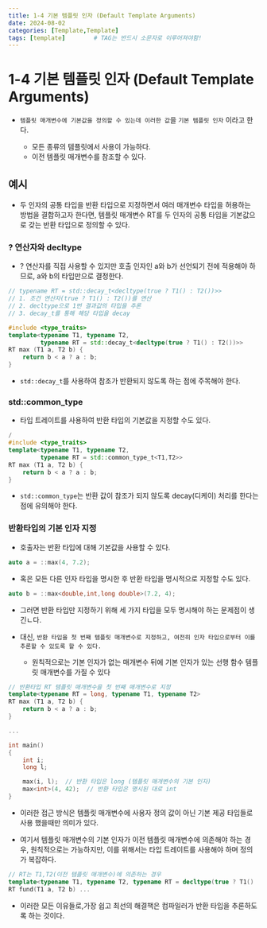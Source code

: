 ```yaml
---
title: 1-4 기본 템플릿 인자 (Default Template Arguments)
date: 2024-08-02
categories: [Template,Template]
tags: [template]		# TAG는 반드시 소문자로 이루어져야함!
---
```


# 1-4 기본 템플릿 인자 (Default Template Arguments)

* `템플릿 매개변수에 기본값을 정의할 수 있는데 이러한 값`을 `기본 템플릿 인자` 이라고 한다.

  * 모든 종류의 템플릿에서 사용이 가능하다.
  * 이전 템플릿 매개변수를 참조할 수 있다.


## 예시

* 두 인자의 공통 타입을 반환 타입으로 지정하면서 여러 매개변수 타입을 허용하는 방법을 결합하고자 한다면, 템플릿 매개변수 RT를 두 인자의 공통 타입을 기본값으로 갖는 반환 타입으로 정의할 수 있다.

### ? 연산자와 decltype

* ? 연산자를 직접 사용할 수 있지만 호출 인자인 a와 b가 선언되기 전에 적용해야 하므로, a와 b의 타입만으로 결정한다.

```c++
// typename RT = std::decay_t<decltype(true ? T1() : T2())>>
// 1. 조건 연산자(true ? T1() : T2())를 연산
// 2. decltype으로 1번 결과값의 타입을 추론
// 3. decay_t를 통해 해당 타입을 decay

#include <type_traits>
template<typename T1, typename T2,
         typename RT = std::decay_t<decltype(true ? T1() : T2())>>
RT max (T1 a, T2 b) {
    return b < a ? a : b;
}
```

* `std::decay_t`를 사용하여 참조가 반환되지 않도록 하는 점에 주목해야 한다.

### std::common_type

* 타입 트레이트를 사용하여 반환 타입의 기본값을 지정할 수도 있다.

```c++
/ 
#include <type_traits>
template<typename T1, typename T2,
         typename RT = std::common_type_t<T1,T2>>
RT max (T1 a, T2 b) {
    return b < a ? a : b;
}
```

* `std::common_type`는 반환 값이 참조가 되지 않도록 decay(디케이) 처리를 한다는 점에 유의해야 한다. 

### 반환타입의 기본 인자 지정

* 호출자는 반환 타입에 대해 기본값을 사용할 수 있다.

```c++
auto a = ::max(4, 7.2);
```

* 혹은 모든 다른 인자 타입을 명시한 후 반환 타입을 명시적으로 지정할 수도 있다.

```c++
auto b = ::max<double,int,long double>(7.2, 4);
```

* 그러면 반환 타입만 지정하기 위해 세 가지 타입을 모두 명시해야 하는 문제점이 생긴ㄴ다.

* 대신, `반환 타입을 첫 번째 템플릿 매개변수로 지정하고, 여전히 인자 타입으로부터 이를 추론할 수 있도록 할 수 있다.`

  * 원칙적으로는 기본 인자가 없는 매개변수 뒤에 기본 인자가 있는 선행 함수 템플릿 매개변수를 가질 수 있다


```c++
// 반환타입 RT 템플릿 매개변수을 첫 번째 매개변수로 지정
template<typename RT = long, typename T1, typename T2>
RT max (T1 a, T2 b) {
    return b < a ? a : b;
}

...

int main()
{
    int i;
    long l;

    max(i, l);  // 반환 타입은 long (템플릿 매개변수의 기본 인자)
    max<int>(4, 42);  // 반환 타입은 명시된 대로 int
}
```

* 이러한 접근 방식은 템플릿 매개변수에 사용자 정의 값이 아닌 기본 제공 타입들로 사용 했을때만 의미가 있다.

* 여기서 템플릿 매개변수의 기본 인자가 이전 템플릿 매개변수에 의존해야 하는 경우, 원칙적으로는 가능하지만, 이를 위해서는 타입 트레이트를 사용해야 하며 정의가 복잡하다.

```c++
// RT는 T1,T2(이전 템플릿 매개변수)에 의존하는 경우
template<typename T1, typename T2, typename RT = decltype(true ? T1() : T2())>
RT fund(T1 a, T2 b) ...
```

*  이러한 모든 이유들로,가장 쉽고 최선의 해결책은 컴파일러가 반환 타입을 추론하도록 하는 것이다.
